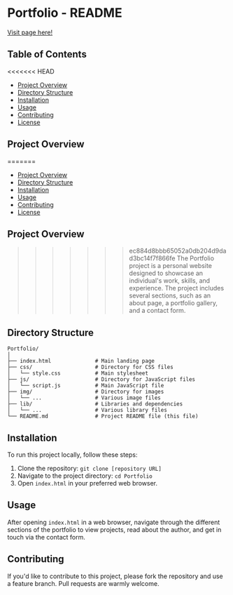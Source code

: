 # Portfolio - README

<a href="https://victorjimenezmorales.es" target="_blank">Visit page here!</a>

## Table of Contents
<<<<<<< HEAD

-   [Project Overview](#project-overview)
-   [Directory Structure](#directory-structure)
-   [Installation](#installation)
-   [Usage](#usage)
-   [Contributing](#contributing)
-   [License](#license)

## Project Overview

=======
- [Project Overview](#project-overview)
- [Directory Structure](#directory-structure)
- [Installation](#installation)
- [Usage](#usage)
- [Contributing](#contributing)
- [License](#license)

## Project Overview

>>>>>>> ec884d8bbb65052a0db204d9dad3bc14f7f866fe
The Portfolio project is a personal website designed to showcase an individual's work, skills, and experience. The project includes several sections, such as an about page, a portfolio gallery, and a contact form.

## Directory Structure

```
Portfolio/
│
├── index.html              # Main landing page
├── css/                    # Directory for CSS files
│   └── style.css           # Main stylesheet
├── js/                     # Directory for JavaScript files
│   └── script.js           # Main JavaScript file
├── img/                    # Directory for images
│   └── ...                 # Various image files
├── lib/                    # Libraries and dependencies
│   └── ...                 # Various library files
└── README.md               # Project README file (this file)
```

## Installation

To run this project locally, follow these steps:

1. Clone the repository: `git clone [repository URL]`
2. Navigate to the project directory: `cd Portfolio`
3. Open `index.html` in your preferred web browser.

## Usage

After opening `index.html` in a web browser, navigate through the different sections of the portfolio to view projects, read about the author, and get in touch via the contact form.

## Contributing

If you'd like to contribute to this project, please fork the repository and use a feature branch. Pull requests are warmly welcome.
